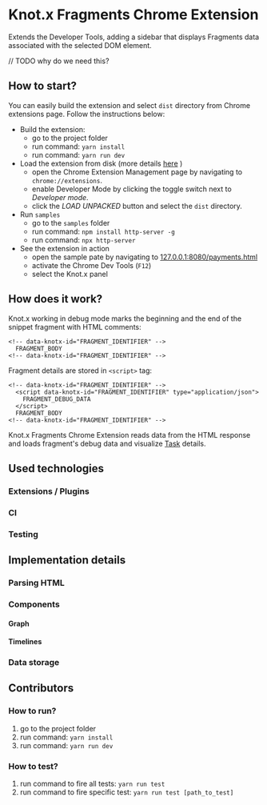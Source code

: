# Knot.x Fragments Chrome Extension
Extends the Developer Tools, adding a sidebar that displays Fragments data associated with the 
selected DOM element.

// TODO why do we need this?

## How to start?
You can easily build the extension and select `dist` directory from Chrome extensions page. Follow 
the instructions below:

- Build the extension:
  - go to the project folder
  - run command: `yarn install`
  - run command: `yarn run dev`
- Load the extension from disk (more details [here](https://developer.chrome.com/extensions/getstarted) )
  - open the Chrome Extension Management page by navigating to `chrome://extensions`.
  - enable Developer Mode by clicking the toggle switch next to *Developer mode*.
  - click the *LOAD UNPACKED* button and select the `dist` directory.
- Run `samples`
  - go to the `samples` folder
  - run command: `npm install http-server -g`
  - run command: `npx http-server`
- See the extension in action
  - open the sample pate by navigating to [127.0.0.1:8080/payments.html](http://127.0.0.1:8080/payments.html)
  - activate the Chrome Dev Tools (`F12`)
  - select the Knot.x panel

## How does it work?
Knot.x working in debug mode marks the beginning and the end of the snippet fragment with HTML 
comments:
```
<!-- data-knotx-id="FRAGMENT_IDENTIFIER" -->
  FRAGMENT_BODY
<!-- data-knotx-id="FRAGMENT_IDENTIFIER" -->
```

Fragment details are stored in `<script>` tag:
```
<!-- data-knotx-id="FRAGMENT_IDENTIFIER" -->
  <script data-knotx-id="FRAGMENT_IDENTIFIER" type="application/json">
    FRAGMENT_DEBUG_DATA
  </script>
  FRAGMENT_BODY
<!-- data-knotx-id="FRAGMENT_IDENTIFIER" -->
```

Knot.x Fragments Chrome Extension reads data from the HTML response and loads fragment's debug data 
and visualize [Task](https://github.com/Knotx/knotx-fragments/tree/master/engine#task) details.

## Used technologies

### Extensions / Plugins

### CI

### Testing

## Implementation details

### Parsing HTML

### Components

#### Graph

#### Timelines

### Data storage

## Contributors

### How to run?
1. go to the project folder
2. run command: `yarn install`
3. run command: `yarn run dev`

### How to test?
1. run command to fire all tests: `yarn run test`
2. run command to fire specific test: `yarn run test [path_to_test]`